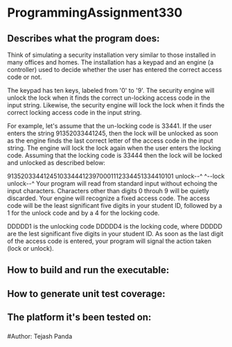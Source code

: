 # ProgrammingAssignment330

## Describes what the program does:
Think of simulating a security installation very similar to those installed in many offices and homes. The installation has a keypad and an engine (a controller) used to decide whether the user has entered the correct access code or not.

The keypad has ten keys, labeled from '0' to '9'. The security engine will unlock the lock when it finds the correct un-locking access code in the input string. Likewise, the security engine will lock the lock when it finds the correct locking access code in the input string.

For example, let's assume that the un-locking code is 33441. If the user enters the string 91352033441245, then the lock will be unlocked as soon as the engine finds the last correct letter of the access code in the input string. The engine will lock the lock again when the user enters the locking code. Assuming that the locking code is 33444 then the lock will be locked and unlocked as described below:

913520334412451033444123970001112334451334410101
  unlock--^         ^--lock        unlock--^
Your program will read from standard input without echoing the input characters. Characters other than digits 0 throuh 9 will be quietly discarded. Your engine will recognize a fixed access code. The access code will be the least significant five digits in your student ID, followed by a 1 for the unlock code and by a 4 for the locking code.

DDDDD1 is the unlocking code
DDDDD4 is the locking code, where DDDDD are the lest significant five digits in your student ID.
As soon as the last digit of the access code is entered, your program will signal the action taken (lock or unlock).

## How to build and run the executable:
###

## How to generate unit test coverage:
###

## The platform it's been tested on:
###

#Author: Tejash Panda
